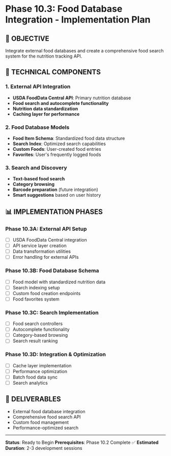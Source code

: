 # Phase 10.3: Food Database Integration - Implementation Plan

## 🎯 OBJECTIVE
Integrate external food databases and create a comprehensive food search system for the nutrition tracking API.

## 🔧 TECHNICAL COMPONENTS

### 1. External API Integration
- **USDA FoodData Central API**: Primary nutrition database
- **Food search and autocomplete functionality**
- **Nutrition data standardization**
- **Caching layer for performance**

### 2. Food Database Models
- **Food Item Schema**: Standardized food data structure
- **Search Index**: Optimized search capabilities
- **Custom Foods**: User-created food entries
- **Favorites**: User's frequently logged foods

### 3. Search and Discovery
- **Text-based food search**
- **Category browsing**
- **Barcode preparation** (future integration)
- **Smart suggestions** based on user history

## 📊 IMPLEMENTATION PHASES

### Phase 10.3A: External API Setup
- [ ] USDA FoodData Central integration
- [ ] API service layer creation
- [ ] Data transformation utilities
- [ ] Error handling for external APIs

### Phase 10.3B: Food Database Schema
- [ ] Food model with standardized nutrition data
- [ ] Search indexing setup
- [ ] Custom food creation endpoints
- [ ] Food favorites system

### Phase 10.3C: Search Implementation
- [ ] Food search controllers
- [ ] Autocomplete functionality
- [ ] Category-based browsing
- [ ] Search result ranking

### Phase 10.3D: Integration & Optimization
- [ ] Cache layer implementation
- [ ] Performance optimization
- [ ] Batch food data sync
- [ ] Search analytics

## 🚀 DELIVERABLES
- External food database integration
- Comprehensive food search API
- Custom food management
- Performance-optimized search

---
**Status**: Ready to Begin
**Prerequisites**: Phase 10.2 Complete ✅
**Estimated Duration**: 2-3 development sessions
